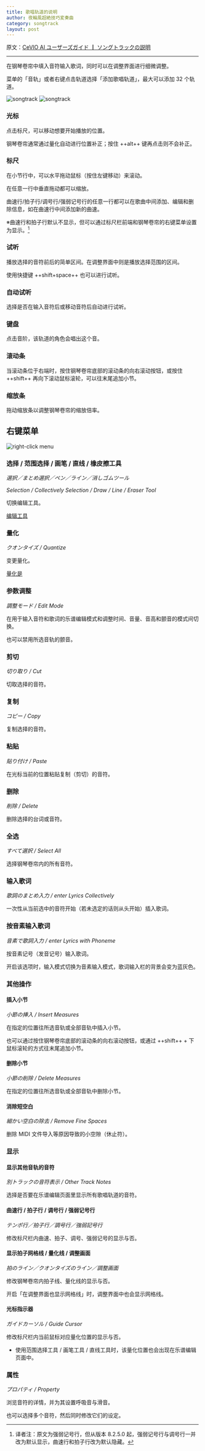 ```yaml
---
title: 歌唱轨道的说明
author: 夜輪風超絶技巧変奏曲
category: songtrack
layout: post
---
```

原文：[CeVIO AI ユーザーズガイド ┃ ソングトラックの説明](https://cevio.jp/guide/cevio_ai/songtrack/)

---
在钢琴卷帘中填入音符输入歌词，同时可以在调整界面进行细微调整。

菜单的「音轨」或者右键点击轨道选择「添加歌唱轨道」，最大可以添加 32 个轨道。

![songtrack](images/songtrack_1.png#only-light)
![songtrack](images/songtrack_1_dark.png#only-dark)

### 光标

点击标尺，可以移动想要开始播放的位置。

钢琴卷帘通常通过量化自动进行位置补正；按住 ++alt++ 键再点击则不会补正。

### 标尺

在小节行中，可以水平拖动鼠标（按住左键移动）来滚动。

在任意一行中垂直拖动都可以缩放。

曲速行/拍子行/调号行/强弱记号行的任意一行都可以在歌曲中间添加、编辑和删除信息，如在曲速行中间添加新的曲速。

※曲速行和拍子行默认不显示，但可以通过标尺栏前端和钢琴卷帘的右键菜单设置为显示。[^1]

### 试听

播放选择的音符前后的简单区间。在调整界面中则是播放选择范围的区间。

使用快捷键 ++shift+space++ 也可以进行试听。

### 自动试听

选择是否在输入音符后或移动音符后自动进行试听。

### 键盘

点击音阶，该轨道的角色会唱出这个音。

### 滚动条

当滚动条位于右端时，按住钢琴卷帘底部的滚动条的向右滚动按钮，或按住 ++shift++ 再向下滚动鼠标滚轮，可以往末尾追加小节。

### 缩放条

拖动缩放条以调整钢琴卷帘的缩放倍率。

## 右键菜单

![right-click menu](images/songtrack_2.png)

### 选择 / 范围选择 / 画笔 / 直线 / 橡皮擦工具

*選択／まとめ選択／ペン／ライン／消しゴムツール*

*Selection / Collectively Selection / Draw / Line / Eraser Tool*

切换编辑工具。

[编辑工具](../../operation/edittool)

### 量化

*クオンタイズ / Quantize*

变更量化。

[量化是](../../operation/infopanel#音符量化)

### 参数调整

*調整モード / Edit Mode*

在用于输入音符和歌词的乐谱编辑模式和调整时间、音量、音高和颤音的模式间切换。

也可以禁用所选音轨的颤音。

### 剪切

*切り取り / Cut*

切取选择的音符。

### 复制

*コピー / Copy*

复制选择的音符。

### 粘贴

*貼り付け / Paste*

在光标当前的位置粘贴复制（剪切）的音符。

### 删除

*削除 / Delete*

删除选择的台词或音符。

### 全选

*すべて選択 / Select All*

选择钢琴卷帘内的所有音符。

### 输入歌词

*歌詞のまとめ入力 / enter Lyrics Collectively*

一次性从当前选中的音符开始（若未选定的话则从头开始）插入歌词。

### 按音素输入歌词

*音素で歌詞入力 / enter Lyrics with Phoneme*

按音素记号（发音记号）输入歌词。

开启该选项时，输入模式切换为音素输入模式，歌词输入栏的背景会变为蓝灰色。

### 其他操作

#### 插入小节

*小節の挿入 / Insert Measures*

在指定的位置往所选音轨或全部音轨中插入小节。

也可以通过按住钢琴卷帘底部的滚动条的向右滚动按钮，或通过 ++shift++ + 下鼠标滚轮的方式往末尾追加小节。

#### 删除小节

*小節の削除 / Delete Measures*

在指定的位置往所选音轨或全部音轨中删除小节。

#### 消除短空白

*細かい空白の除去 / Remove Fine Spaces*

删除 MIDI 文件导入等原因导致的小空隙（休止符）。

### 显示

#### 显示其他音轨的音符

*別トラックの音符表示 / Other Track Notes*

选择是否要在乐谱编辑页面里显示所有歌唱轨道的音符。

#### 曲速行 / 拍子行 / 调号行 / 强弱记号行

*テンポ行／拍子行／調号行／強弱記号行*

修改标尺栏内曲速、拍子、调号、强弱记号的显示与否。

#### 显示拍子网格线 / 量化线 / 调整画面

*拍のライン／クオンタイズのライン／調整画面*

修改钢琴卷帘内拍子线、量化线的显示与否。

开启「在调整界面也显示网格线」时，调整界面中也会显示网格线。

#### 光标指示器

*ガイドカーソル / Guide Cursor*

修改标尺栏内当前鼠标对应量化位置的显示与否。

- 使用范围选择工具 / 画笔工具 / 直线工具时，该量化位置也会出现在乐谱编辑页面中。

### 属性

*プロパティ / Property*

浏览音符的详情，并为其设置呼吸音与滑音。

也可以选择多个音符，然后同时修改它们的设定。

[^1]:译者注：原文为强弱记号行，但从版本 8.2.5.0 起，强弱记号行与调号行一并改为默认显示，曲速行和拍子行改为默认隐藏。
